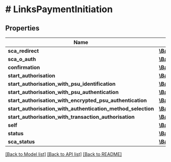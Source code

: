 # # LinksPaymentInitiation

## Properties

Name | Type | Description | Notes
------------ | ------------- | ------------- | -------------
**sca_redirect** | [**\BankIO\Sdk\Model\HrefType**](HrefType.md) |  | [optional] 
**sca_o_auth** | [**\BankIO\Sdk\Model\HrefType**](HrefType.md) |  | [optional] 
**confirmation** | [**\BankIO\Sdk\Model\HrefType**](HrefType.md) |  | [optional] 
**start_authorisation** | [**\BankIO\Sdk\Model\HrefType**](HrefType.md) |  | [optional] 
**start_authorisation_with_psu_identification** | [**\BankIO\Sdk\Model\HrefType**](HrefType.md) |  | [optional] 
**start_authorisation_with_psu_authentication** | [**\BankIO\Sdk\Model\HrefType**](HrefType.md) |  | [optional] 
**start_authorisation_with_encrypted_psu_authentication** | [**\BankIO\Sdk\Model\HrefType**](HrefType.md) |  | [optional] 
**start_authorisation_with_authentication_method_selection** | [**\BankIO\Sdk\Model\HrefType**](HrefType.md) |  | [optional] 
**start_authorisation_with_transaction_authorisation** | [**\BankIO\Sdk\Model\HrefType**](HrefType.md) |  | [optional] 
**self** | [**\BankIO\Sdk\Model\HrefType**](HrefType.md) |  | [optional] 
**status** | [**\BankIO\Sdk\Model\HrefType**](HrefType.md) |  | [optional] 
**sca_status** | [**\BankIO\Sdk\Model\HrefType**](HrefType.md) |  | [optional] 

[[Back to Model list]](../../README.md#documentation-for-models) [[Back to API list]](../../README.md#documentation-for-api-endpoints) [[Back to README]](../../README.md)


